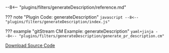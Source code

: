 
--8<-- "plugins/filters/generateDescription/reference.md"


??? note "Plugin Code: generateDescription"
    ```javascript
    --8<-- "plugins/filters/generateDescription/index.js"
    ```
    <div class="result" markdown>
    <span>
    </span>
    </div>


??? example "gitStream CM Example: generateDescription"
    ```yaml+jinja
    --8<-- "plugins/filters/generateDescription/generate_pr_description.cm"
    ```
    <div class="result" markdown>
    <span>
    </span>
    </div>

[Download Source Code](https://github.com/linear-b/gitstream/tree/main/plugins/filters/generateDescription)
